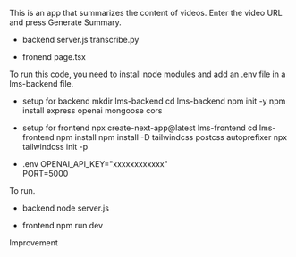 This is an app that summarizes the content of videos. Enter the video URL and press Generate Summary.

- backend
server.js
transcribe.py

- fronend
page.tsx

To run this code, you need to install node modules and add an .env file in a lms-backend file.

- setup for backend
mkdir lms-backend
cd lms-backend
npm init -y
npm install express openai mongoose cors

- setup for frontend
npx create-next-app@latest lms-frontend
cd lms-frontend
npm install
npm install -D tailwindcss postcss autoprefixer
npx tailwindcss init -p

- .env
OPENAI_API_KEY="xxxxxxxxxxxx"<br>
PORT=5000

To run.

- backend
node server.js

- frontend
npm run dev

Improvement
